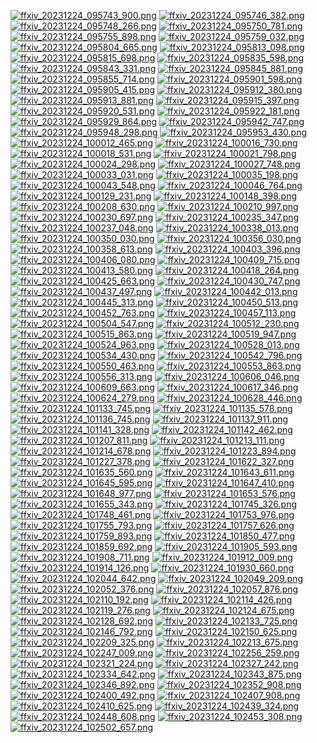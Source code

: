 [![ffxiv_20231224_095743_900.png](./image_j_thumb/ffxiv_20231224_095743_900.png.thumb.jpg)](./image_j/ffxiv_20231224_095743_900.png) 
[![ffxiv_20231224_095746_382.png](./image_j_thumb/ffxiv_20231224_095746_382.png.thumb.jpg)](./image_j/ffxiv_20231224_095746_382.png) 
[![ffxiv_20231224_095748_266.png](./image_j_thumb/ffxiv_20231224_095748_266.png.thumb.jpg)](./image_j/ffxiv_20231224_095748_266.png) 
[![ffxiv_20231224_095750_781.png](./image_j_thumb/ffxiv_20231224_095750_781.png.thumb.jpg)](./image_j/ffxiv_20231224_095750_781.png) 
[![ffxiv_20231224_095755_898.png](./image_j_thumb/ffxiv_20231224_095755_898.png.thumb.jpg)](./image_j/ffxiv_20231224_095755_898.png) 
[![ffxiv_20231224_095759_032.png](./image_j_thumb/ffxiv_20231224_095759_032.png.thumb.jpg)](./image_j/ffxiv_20231224_095759_032.png) 
[![ffxiv_20231224_095804_665.png](./image_j_thumb/ffxiv_20231224_095804_665.png.thumb.jpg)](./image_j/ffxiv_20231224_095804_665.png) 
[![ffxiv_20231224_095813_098.png](./image_j_thumb/ffxiv_20231224_095813_098.png.thumb.jpg)](./image_j/ffxiv_20231224_095813_098.png) 
[![ffxiv_20231224_095815_698.png](./image_j_thumb/ffxiv_20231224_095815_698.png.thumb.jpg)](./image_j/ffxiv_20231224_095815_698.png) 
[![ffxiv_20231224_095835_598.png](./image_j_thumb/ffxiv_20231224_095835_598.png.thumb.jpg)](./image_j/ffxiv_20231224_095835_598.png) 
[![ffxiv_20231224_095843_331.png](./image_j_thumb/ffxiv_20231224_095843_331.png.thumb.jpg)](./image_j/ffxiv_20231224_095843_331.png) 
[![ffxiv_20231224_095845_881.png](./image_j_thumb/ffxiv_20231224_095845_881.png.thumb.jpg)](./image_j/ffxiv_20231224_095845_881.png) 
[![ffxiv_20231224_095855_714.png](./image_j_thumb/ffxiv_20231224_095855_714.png.thumb.jpg)](./image_j/ffxiv_20231224_095855_714.png) 
[![ffxiv_20231224_095901_598.png](./image_j_thumb/ffxiv_20231224_095901_598.png.thumb.jpg)](./image_j/ffxiv_20231224_095901_598.png) 
[![ffxiv_20231224_095905_415.png](./image_j_thumb/ffxiv_20231224_095905_415.png.thumb.jpg)](./image_j/ffxiv_20231224_095905_415.png) 
[![ffxiv_20231224_095912_380.png](./image_j_thumb/ffxiv_20231224_095912_380.png.thumb.jpg)](./image_j/ffxiv_20231224_095912_380.png) 
[![ffxiv_20231224_095913_881.png](./image_j_thumb/ffxiv_20231224_095913_881.png.thumb.jpg)](./image_j/ffxiv_20231224_095913_881.png) 
[![ffxiv_20231224_095915_397.png](./image_j_thumb/ffxiv_20231224_095915_397.png.thumb.jpg)](./image_j/ffxiv_20231224_095915_397.png) 
[![ffxiv_20231224_095920_531.png](./image_j_thumb/ffxiv_20231224_095920_531.png.thumb.jpg)](./image_j/ffxiv_20231224_095920_531.png) 
[![ffxiv_20231224_095922_181.png](./image_j_thumb/ffxiv_20231224_095922_181.png.thumb.jpg)](./image_j/ffxiv_20231224_095922_181.png) 
[![ffxiv_20231224_095929_864.png](./image_j_thumb/ffxiv_20231224_095929_864.png.thumb.jpg)](./image_j/ffxiv_20231224_095929_864.png) 
[![ffxiv_20231224_095942_747.png](./image_j_thumb/ffxiv_20231224_095942_747.png.thumb.jpg)](./image_j/ffxiv_20231224_095942_747.png) 
[![ffxiv_20231224_095948_298.png](./image_j_thumb/ffxiv_20231224_095948_298.png.thumb.jpg)](./image_j/ffxiv_20231224_095948_298.png) 
[![ffxiv_20231224_095953_430.png](./image_j_thumb/ffxiv_20231224_095953_430.png.thumb.jpg)](./image_j/ffxiv_20231224_095953_430.png) 
[![ffxiv_20231224_100012_465.png](./image_j_thumb/ffxiv_20231224_100012_465.png.thumb.jpg)](./image_j/ffxiv_20231224_100012_465.png) 
[![ffxiv_20231224_100016_730.png](./image_j_thumb/ffxiv_20231224_100016_730.png.thumb.jpg)](./image_j/ffxiv_20231224_100016_730.png) 
[![ffxiv_20231224_100018_531.png](./image_j_thumb/ffxiv_20231224_100018_531.png.thumb.jpg)](./image_j/ffxiv_20231224_100018_531.png) 
[![ffxiv_20231224_100021_798.png](./image_j_thumb/ffxiv_20231224_100021_798.png.thumb.jpg)](./image_j/ffxiv_20231224_100021_798.png) 
[![ffxiv_20231224_100024_298.png](./image_j_thumb/ffxiv_20231224_100024_298.png.thumb.jpg)](./image_j/ffxiv_20231224_100024_298.png) 
[![ffxiv_20231224_100027_748.png](./image_j_thumb/ffxiv_20231224_100027_748.png.thumb.jpg)](./image_j/ffxiv_20231224_100027_748.png) 
[![ffxiv_20231224_100033_031.png](./image_j_thumb/ffxiv_20231224_100033_031.png.thumb.jpg)](./image_j/ffxiv_20231224_100033_031.png) 
[![ffxiv_20231224_100035_198.png](./image_j_thumb/ffxiv_20231224_100035_198.png.thumb.jpg)](./image_j/ffxiv_20231224_100035_198.png) 
[![ffxiv_20231224_100043_548.png](./image_j_thumb/ffxiv_20231224_100043_548.png.thumb.jpg)](./image_j/ffxiv_20231224_100043_548.png) 
[![ffxiv_20231224_100046_764.png](./image_j_thumb/ffxiv_20231224_100046_764.png.thumb.jpg)](./image_j/ffxiv_20231224_100046_764.png) 
[![ffxiv_20231224_100129_231.png](./image_j_thumb/ffxiv_20231224_100129_231.png.thumb.jpg)](./image_j/ffxiv_20231224_100129_231.png) 
[![ffxiv_20231224_100148_398.png](./image_j_thumb/ffxiv_20231224_100148_398.png.thumb.jpg)](./image_j/ffxiv_20231224_100148_398.png) 
[![ffxiv_20231224_100208_630.png](./image_j_thumb/ffxiv_20231224_100208_630.png.thumb.jpg)](./image_j/ffxiv_20231224_100208_630.png) 
[![ffxiv_20231224_100210_997.png](./image_j_thumb/ffxiv_20231224_100210_997.png.thumb.jpg)](./image_j/ffxiv_20231224_100210_997.png) 
[![ffxiv_20231224_100230_697.png](./image_j_thumb/ffxiv_20231224_100230_697.png.thumb.jpg)](./image_j/ffxiv_20231224_100230_697.png) 
[![ffxiv_20231224_100235_347.png](./image_j_thumb/ffxiv_20231224_100235_347.png.thumb.jpg)](./image_j/ffxiv_20231224_100235_347.png) 
[![ffxiv_20231224_100237_048.png](./image_j_thumb/ffxiv_20231224_100237_048.png.thumb.jpg)](./image_j/ffxiv_20231224_100237_048.png) 
[![ffxiv_20231224_100338_013.png](./image_j_thumb/ffxiv_20231224_100338_013.png.thumb.jpg)](./image_j/ffxiv_20231224_100338_013.png) 
[![ffxiv_20231224_100350_030.png](./image_j_thumb/ffxiv_20231224_100350_030.png.thumb.jpg)](./image_j/ffxiv_20231224_100350_030.png) 
[![ffxiv_20231224_100356_030.png](./image_j_thumb/ffxiv_20231224_100356_030.png.thumb.jpg)](./image_j/ffxiv_20231224_100356_030.png) 
[![ffxiv_20231224_100358_613.png](./image_j_thumb/ffxiv_20231224_100358_613.png.thumb.jpg)](./image_j/ffxiv_20231224_100358_613.png) 
[![ffxiv_20231224_100403_396.png](./image_j_thumb/ffxiv_20231224_100403_396.png.thumb.jpg)](./image_j/ffxiv_20231224_100403_396.png) 
[![ffxiv_20231224_100406_080.png](./image_j_thumb/ffxiv_20231224_100406_080.png.thumb.jpg)](./image_j/ffxiv_20231224_100406_080.png) 
[![ffxiv_20231224_100409_715.png](./image_j_thumb/ffxiv_20231224_100409_715.png.thumb.jpg)](./image_j/ffxiv_20231224_100409_715.png) 
[![ffxiv_20231224_100413_580.png](./image_j_thumb/ffxiv_20231224_100413_580.png.thumb.jpg)](./image_j/ffxiv_20231224_100413_580.png) 
[![ffxiv_20231224_100418_264.png](./image_j_thumb/ffxiv_20231224_100418_264.png.thumb.jpg)](./image_j/ffxiv_20231224_100418_264.png) 
[![ffxiv_20231224_100425_663.png](./image_j_thumb/ffxiv_20231224_100425_663.png.thumb.jpg)](./image_j/ffxiv_20231224_100425_663.png) 
[![ffxiv_20231224_100430_747.png](./image_j_thumb/ffxiv_20231224_100430_747.png.thumb.jpg)](./image_j/ffxiv_20231224_100430_747.png) 
[![ffxiv_20231224_100437_497.png](./image_j_thumb/ffxiv_20231224_100437_497.png.thumb.jpg)](./image_j/ffxiv_20231224_100437_497.png) 
[![ffxiv_20231224_100442_013.png](./image_j_thumb/ffxiv_20231224_100442_013.png.thumb.jpg)](./image_j/ffxiv_20231224_100442_013.png) 
[![ffxiv_20231224_100445_313.png](./image_j_thumb/ffxiv_20231224_100445_313.png.thumb.jpg)](./image_j/ffxiv_20231224_100445_313.png) 
[![ffxiv_20231224_100450_513.png](./image_j_thumb/ffxiv_20231224_100450_513.png.thumb.jpg)](./image_j/ffxiv_20231224_100450_513.png) 
[![ffxiv_20231224_100452_763.png](./image_j_thumb/ffxiv_20231224_100452_763.png.thumb.jpg)](./image_j/ffxiv_20231224_100452_763.png) 
[![ffxiv_20231224_100457_113.png](./image_j_thumb/ffxiv_20231224_100457_113.png.thumb.jpg)](./image_j/ffxiv_20231224_100457_113.png) 
[![ffxiv_20231224_100504_547.png](./image_j_thumb/ffxiv_20231224_100504_547.png.thumb.jpg)](./image_j/ffxiv_20231224_100504_547.png) 
[![ffxiv_20231224_100512_230.png](./image_j_thumb/ffxiv_20231224_100512_230.png.thumb.jpg)](./image_j/ffxiv_20231224_100512_230.png) 
[![ffxiv_20231224_100515_863.png](./image_j_thumb/ffxiv_20231224_100515_863.png.thumb.jpg)](./image_j/ffxiv_20231224_100515_863.png) 
[![ffxiv_20231224_100519_947.png](./image_j_thumb/ffxiv_20231224_100519_947.png.thumb.jpg)](./image_j/ffxiv_20231224_100519_947.png) 
[![ffxiv_20231224_100524_963.png](./image_j_thumb/ffxiv_20231224_100524_963.png.thumb.jpg)](./image_j/ffxiv_20231224_100524_963.png) 
[![ffxiv_20231224_100528_013.png](./image_j_thumb/ffxiv_20231224_100528_013.png.thumb.jpg)](./image_j/ffxiv_20231224_100528_013.png) 
[![ffxiv_20231224_100534_430.png](./image_j_thumb/ffxiv_20231224_100534_430.png.thumb.jpg)](./image_j/ffxiv_20231224_100534_430.png) 
[![ffxiv_20231224_100542_796.png](./image_j_thumb/ffxiv_20231224_100542_796.png.thumb.jpg)](./image_j/ffxiv_20231224_100542_796.png) 
[![ffxiv_20231224_100550_463.png](./image_j_thumb/ffxiv_20231224_100550_463.png.thumb.jpg)](./image_j/ffxiv_20231224_100550_463.png) 
[![ffxiv_20231224_100553_863.png](./image_j_thumb/ffxiv_20231224_100553_863.png.thumb.jpg)](./image_j/ffxiv_20231224_100553_863.png) 
[![ffxiv_20231224_100556_313.png](./image_j_thumb/ffxiv_20231224_100556_313.png.thumb.jpg)](./image_j/ffxiv_20231224_100556_313.png) 
[![ffxiv_20231224_100606_046.png](./image_j_thumb/ffxiv_20231224_100606_046.png.thumb.jpg)](./image_j/ffxiv_20231224_100606_046.png) 
[![ffxiv_20231224_100609_663.png](./image_j_thumb/ffxiv_20231224_100609_663.png.thumb.jpg)](./image_j/ffxiv_20231224_100609_663.png) 
[![ffxiv_20231224_100617_346.png](./image_j_thumb/ffxiv_20231224_100617_346.png.thumb.jpg)](./image_j/ffxiv_20231224_100617_346.png) 
[![ffxiv_20231224_100624_279.png](./image_j_thumb/ffxiv_20231224_100624_279.png.thumb.jpg)](./image_j/ffxiv_20231224_100624_279.png) 
[![ffxiv_20231224_100628_446.png](./image_j_thumb/ffxiv_20231224_100628_446.png.thumb.jpg)](./image_j/ffxiv_20231224_100628_446.png) 
[![ffxiv_20231224_101133_745.png](./image_j_thumb/ffxiv_20231224_101133_745.png.thumb.jpg)](./image_j/ffxiv_20231224_101133_745.png) 
[![ffxiv_20231224_101135_578.png](./image_j_thumb/ffxiv_20231224_101135_578.png.thumb.jpg)](./image_j/ffxiv_20231224_101135_578.png) 
[![ffxiv_20231224_101136_745.png](./image_j_thumb/ffxiv_20231224_101136_745.png.thumb.jpg)](./image_j/ffxiv_20231224_101136_745.png) 
[![ffxiv_20231224_101137_911.png](./image_j_thumb/ffxiv_20231224_101137_911.png.thumb.jpg)](./image_j/ffxiv_20231224_101137_911.png) 
[![ffxiv_20231224_101141_328.png](./image_j_thumb/ffxiv_20231224_101141_328.png.thumb.jpg)](./image_j/ffxiv_20231224_101141_328.png) 
[![ffxiv_20231224_101142_462.png](./image_j_thumb/ffxiv_20231224_101142_462.png.thumb.jpg)](./image_j/ffxiv_20231224_101142_462.png) 
[![ffxiv_20231224_101207_811.png](./image_j_thumb/ffxiv_20231224_101207_811.png.thumb.jpg)](./image_j/ffxiv_20231224_101207_811.png) 
[![ffxiv_20231224_101213_111.png](./image_j_thumb/ffxiv_20231224_101213_111.png.thumb.jpg)](./image_j/ffxiv_20231224_101213_111.png) 
[![ffxiv_20231224_101214_678.png](./image_j_thumb/ffxiv_20231224_101214_678.png.thumb.jpg)](./image_j/ffxiv_20231224_101214_678.png) 
[![ffxiv_20231224_101223_894.png](./image_j_thumb/ffxiv_20231224_101223_894.png.thumb.jpg)](./image_j/ffxiv_20231224_101223_894.png) 
[![ffxiv_20231224_101227_378.png](./image_j_thumb/ffxiv_20231224_101227_378.png.thumb.jpg)](./image_j/ffxiv_20231224_101227_378.png) 
[![ffxiv_20231224_101622_327.png](./image_j_thumb/ffxiv_20231224_101622_327.png.thumb.jpg)](./image_j/ffxiv_20231224_101622_327.png) 
[![ffxiv_20231224_101635_560.png](./image_j_thumb/ffxiv_20231224_101635_560.png.thumb.jpg)](./image_j/ffxiv_20231224_101635_560.png) 
[![ffxiv_20231224_101643_611.png](./image_j_thumb/ffxiv_20231224_101643_611.png.thumb.jpg)](./image_j/ffxiv_20231224_101643_611.png) 
[![ffxiv_20231224_101645_595.png](./image_j_thumb/ffxiv_20231224_101645_595.png.thumb.jpg)](./image_j/ffxiv_20231224_101645_595.png) 
[![ffxiv_20231224_101647_410.png](./image_j_thumb/ffxiv_20231224_101647_410.png.thumb.jpg)](./image_j/ffxiv_20231224_101647_410.png) 
[![ffxiv_20231224_101648_977.png](./image_j_thumb/ffxiv_20231224_101648_977.png.thumb.jpg)](./image_j/ffxiv_20231224_101648_977.png) 
[![ffxiv_20231224_101653_576.png](./image_j_thumb/ffxiv_20231224_101653_576.png.thumb.jpg)](./image_j/ffxiv_20231224_101653_576.png) 
[![ffxiv_20231224_101655_343.png](./image_j_thumb/ffxiv_20231224_101655_343.png.thumb.jpg)](./image_j/ffxiv_20231224_101655_343.png) 
[![ffxiv_20231224_101745_326.png](./image_j_thumb/ffxiv_20231224_101745_326.png.thumb.jpg)](./image_j/ffxiv_20231224_101745_326.png) 
[![ffxiv_20231224_101748_461.png](./image_j_thumb/ffxiv_20231224_101748_461.png.thumb.jpg)](./image_j/ffxiv_20231224_101748_461.png) 
[![ffxiv_20231224_101753_976.png](./image_j_thumb/ffxiv_20231224_101753_976.png.thumb.jpg)](./image_j/ffxiv_20231224_101753_976.png) 
[![ffxiv_20231224_101755_793.png](./image_j_thumb/ffxiv_20231224_101755_793.png.thumb.jpg)](./image_j/ffxiv_20231224_101755_793.png) 
[![ffxiv_20231224_101757_626.png](./image_j_thumb/ffxiv_20231224_101757_626.png.thumb.jpg)](./image_j/ffxiv_20231224_101757_626.png) 
[![ffxiv_20231224_101759_893.png](./image_j_thumb/ffxiv_20231224_101759_893.png.thumb.jpg)](./image_j/ffxiv_20231224_101759_893.png) 
[![ffxiv_20231224_101850_477.png](./image_j_thumb/ffxiv_20231224_101850_477.png.thumb.jpg)](./image_j/ffxiv_20231224_101850_477.png) 
[![ffxiv_20231224_101859_692.png](./image_j_thumb/ffxiv_20231224_101859_692.png.thumb.jpg)](./image_j/ffxiv_20231224_101859_692.png) 
[![ffxiv_20231224_101905_593.png](./image_j_thumb/ffxiv_20231224_101905_593.png.thumb.jpg)](./image_j/ffxiv_20231224_101905_593.png) 
[![ffxiv_20231224_101908_711.png](./image_j_thumb/ffxiv_20231224_101908_711.png.thumb.jpg)](./image_j/ffxiv_20231224_101908_711.png) 
[![ffxiv_20231224_101912_009.png](./image_j_thumb/ffxiv_20231224_101912_009.png.thumb.jpg)](./image_j/ffxiv_20231224_101912_009.png) 
[![ffxiv_20231224_101914_126.png](./image_j_thumb/ffxiv_20231224_101914_126.png.thumb.jpg)](./image_j/ffxiv_20231224_101914_126.png) 
[![ffxiv_20231224_101930_660.png](./image_j_thumb/ffxiv_20231224_101930_660.png.thumb.jpg)](./image_j/ffxiv_20231224_101930_660.png) 
[![ffxiv_20231224_102044_642.png](./image_j_thumb/ffxiv_20231224_102044_642.png.thumb.jpg)](./image_j/ffxiv_20231224_102044_642.png) 
[![ffxiv_20231224_102049_209.png](./image_j_thumb/ffxiv_20231224_102049_209.png.thumb.jpg)](./image_j/ffxiv_20231224_102049_209.png) 
[![ffxiv_20231224_102052_376.png](./image_j_thumb/ffxiv_20231224_102052_376.png.thumb.jpg)](./image_j/ffxiv_20231224_102052_376.png) 
[![ffxiv_20231224_102057_876.png](./image_j_thumb/ffxiv_20231224_102057_876.png.thumb.jpg)](./image_j/ffxiv_20231224_102057_876.png) 
[![ffxiv_20231224_102110_192.png](./image_j_thumb/ffxiv_20231224_102110_192.png.thumb.jpg)](./image_j/ffxiv_20231224_102110_192.png) 
[![ffxiv_20231224_102114_426.png](./image_j_thumb/ffxiv_20231224_102114_426.png.thumb.jpg)](./image_j/ffxiv_20231224_102114_426.png) 
[![ffxiv_20231224_102119_276.png](./image_j_thumb/ffxiv_20231224_102119_276.png.thumb.jpg)](./image_j/ffxiv_20231224_102119_276.png) 
[![ffxiv_20231224_102124_675.png](./image_j_thumb/ffxiv_20231224_102124_675.png.thumb.jpg)](./image_j/ffxiv_20231224_102124_675.png) 
[![ffxiv_20231224_102128_692.png](./image_j_thumb/ffxiv_20231224_102128_692.png.thumb.jpg)](./image_j/ffxiv_20231224_102128_692.png) 
[![ffxiv_20231224_102133_725.png](./image_j_thumb/ffxiv_20231224_102133_725.png.thumb.jpg)](./image_j/ffxiv_20231224_102133_725.png) 
[![ffxiv_20231224_102146_792.png](./image_j_thumb/ffxiv_20231224_102146_792.png.thumb.jpg)](./image_j/ffxiv_20231224_102146_792.png) 
[![ffxiv_20231224_102150_625.png](./image_j_thumb/ffxiv_20231224_102150_625.png.thumb.jpg)](./image_j/ffxiv_20231224_102150_625.png) 
[![ffxiv_20231224_102209_325.png](./image_j_thumb/ffxiv_20231224_102209_325.png.thumb.jpg)](./image_j/ffxiv_20231224_102209_325.png) 
[![ffxiv_20231224_102213_675.png](./image_j_thumb/ffxiv_20231224_102213_675.png.thumb.jpg)](./image_j/ffxiv_20231224_102213_675.png) 
[![ffxiv_20231224_102247_009.png](./image_j_thumb/ffxiv_20231224_102247_009.png.thumb.jpg)](./image_j/ffxiv_20231224_102247_009.png) 
[![ffxiv_20231224_102256_259.png](./image_j_thumb/ffxiv_20231224_102256_259.png.thumb.jpg)](./image_j/ffxiv_20231224_102256_259.png) 
[![ffxiv_20231224_102321_224.png](./image_j_thumb/ffxiv_20231224_102321_224.png.thumb.jpg)](./image_j/ffxiv_20231224_102321_224.png) 
[![ffxiv_20231224_102327_242.png](./image_j_thumb/ffxiv_20231224_102327_242.png.thumb.jpg)](./image_j/ffxiv_20231224_102327_242.png) 
[![ffxiv_20231224_102334_642.png](./image_j_thumb/ffxiv_20231224_102334_642.png.thumb.jpg)](./image_j/ffxiv_20231224_102334_642.png) 
[![ffxiv_20231224_102343_875.png](./image_j_thumb/ffxiv_20231224_102343_875.png.thumb.jpg)](./image_j/ffxiv_20231224_102343_875.png) 
[![ffxiv_20231224_102346_892.png](./image_j_thumb/ffxiv_20231224_102346_892.png.thumb.jpg)](./image_j/ffxiv_20231224_102346_892.png) 
[![ffxiv_20231224_102352_908.png](./image_j_thumb/ffxiv_20231224_102352_908.png.thumb.jpg)](./image_j/ffxiv_20231224_102352_908.png) 
[![ffxiv_20231224_102400_492.png](./image_j_thumb/ffxiv_20231224_102400_492.png.thumb.jpg)](./image_j/ffxiv_20231224_102400_492.png) 
[![ffxiv_20231224_102407_908.png](./image_j_thumb/ffxiv_20231224_102407_908.png.thumb.jpg)](./image_j/ffxiv_20231224_102407_908.png) 
[![ffxiv_20231224_102410_625.png](./image_j_thumb/ffxiv_20231224_102410_625.png.thumb.jpg)](./image_j/ffxiv_20231224_102410_625.png) 
[![ffxiv_20231224_102439_324.png](./image_j_thumb/ffxiv_20231224_102439_324.png.thumb.jpg)](./image_j/ffxiv_20231224_102439_324.png) 
[![ffxiv_20231224_102448_608.png](./image_j_thumb/ffxiv_20231224_102448_608.png.thumb.jpg)](./image_j/ffxiv_20231224_102448_608.png) 
[![ffxiv_20231224_102453_308.png](./image_j_thumb/ffxiv_20231224_102453_308.png.thumb.jpg)](./image_j/ffxiv_20231224_102453_308.png) 
[![ffxiv_20231224_102502_657.png](./image_j_thumb/ffxiv_20231224_102502_657.png.thumb.jpg)](./image_j/ffxiv_20231224_102502_657.png) 
